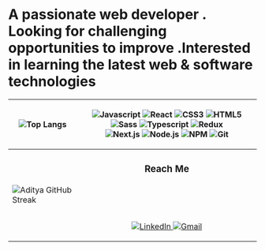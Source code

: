 <h1>
A passionate web developer . Looking for challenging
opportunities to improve .Interested in learning the
latest web & software technologies
</h1>



| ![Top Langs](https://github-readme-stats.vercel.app/api/top-langs/?username=MostafaKhidrAce&langs_count=8&layout=compact&theme=dark) |  <p align="center"> <img src="https://img.shields.io/badge/JavaScript-F7DF1E?style=for-the-badge&logo=javascript&logoColor=black" alt="Javascript" />  <img src="https://img.shields.io/badge/React-20232A?style=for-the-badge&logo=react&logoColor=61DAFB" alt="React" /> <img src="https://img.shields.io/badge/CSS3-1572B6?style=for-the-badge&logo=css3&logoColor=white" alt="CSS3" /> <img src="https://img.shields.io/badge/HTML5-E34F26?style=for-the-badge&logo=html5&logoColor=white" alt="HTML5" />  <img src="https://img.shields.io/badge/Sass-CC6699?style=for-the-badge&logo=sass&logoColor=white" alt="Sass" /> <img src="https://img.shields.io/badge/TypeScript-007ACC?style=for-the-badge&logo=typescript&logoColor=white" alt="Typescript" /> <img src="https://img.shields.io/badge/Redux-593D88?style=for-the-badge&logo=redux&logoColor=white" alt="Redux" /> </br> <img src="https://img.shields.io/badge/Next.js-000000?style=for-the-badge&logo=next.js&logoColor=white" alt="Next.js" /> <img src="https://img.shields.io/badge/Node.js-43853D?style=for-the-badge&logo=node.js&logoColor=white" alt="Node.js" /> <img src="https://img.shields.io/badge/npm-CB3837?style=for-the-badge&logo=npm&logoColor=white" alt="NPM" /> <img src="https://img.shields.io/badge/git-F05032?style=for-the-badge&logo=git&logoColor=white" alt="Git" /> </p>|
| --- | --- |
|![Aditya GitHub Streak](https://github-readme-streak-stats.herokuapp.com/?user=MostafaKhidrAce&theme=dark)  | <h3 align="center">Reach Me</h3> </br></br></br> <p align="center">  <a href="https://www.linkedin.com/in/mostafa-khidr-5a828b271/" target="_blank" > <img src="https://img.shields.io/badge/linkedin-0077B5?style=for-the-badge&logo=linkedin&logoColor=white" alt="LinkedIn" /> </a>   <a href="mailto:mostafa5idr.ace@gmail.com" target="_blank">  <img src="https://img.shields.io/badge/Drop Me A letter-D14836?style=for-the-badge&logo=gmail&logoColor=white" alt="Gmail" /> </a> </p>|




